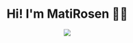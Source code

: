 <h1 align="center">Hi! I'm MatiRosen 👋👋</h1>
<div align="center">
    <img align=top src="https://github-readme-stats.vercel.app/api/top-langs/?username=MatiRosen&layout=donut&size_weight=0.5&count_weight=0.5&theme=radical"/>
</div>
<!--
**MatiRosen/MatiRosen** is a ✨ _special_ ✨ repository because its `README.md` (this file) appears on your GitHub profile.

Here are some ideas to get you started:

- 🔭 I’m currently working on ...
- 🌱 I’m currently learning ...
- 👯 I’m looking to collaborate on ...
- 🤔 I’m looking for help with ...
- 💬 Ask me about ...
- 📫 How to reach me: ...
- 😄 Pronouns: ...
- ⚡ Fun fact: ...
-->

